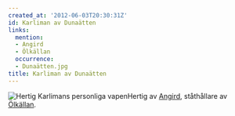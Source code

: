 ```yaml
---
created_at: '2012-06-03T20:30:31Z'
id: Karliman av Dunaätten
links:
  mention:
  - Angird
  - Ölkällan
  occurrence:
  - Dunaätten.jpg
title: Karliman av Dunaätten
---
```


![Hertig Karlimans personliga vapen]Hertig av [Angird], ståthållare av [Ölkällan].

  [Hertig Karlimans personliga vapen]: Dunaätten.jpg "Hertig Karlimans personliga vapen"
  [Angird]: Angird
  [Ölkällan]: Ölkällan